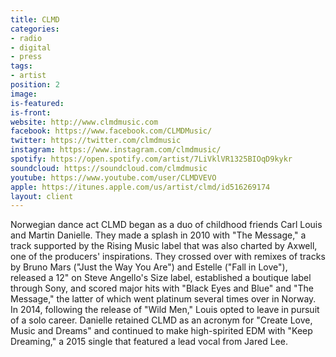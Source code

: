 ```yaml
---
title: CLMD
categories:
- radio
- digital
- press
tags:
- artist
position: 2
image:
is-featured:
is-front:
website: http://www.clmdmusic.com
facebook: https://www.facebook.com/CLMDMusic/
twitter: https://twitter.com/clmdmusic
instagram: https://www.instagram.com/clmdmusic/
spotify: https://open.spotify.com/artist/7LiVklVR1325BIOqD9kykr
soundcloud: https://soundcloud.com/clmdmusic
youtube: https://www.youtube.com/user/CLMDVEVO
apple: https://itunes.apple.com/us/artist/clmd/id516269174
layout: client
---
```


Norwegian dance act CLMD began as a duo of childhood friends Carl Louis and Martin Danielle. They made a splash in 2010 with "The Message," a track supported by the Rising Music label that was also charted by Axwell, one of the producers' inspirations. They crossed over with remixes of tracks by Bruno Mars ("Just the Way You Are") and Estelle ("Fall in Love"), released a 12" on Steve Angello's Size label, established a boutique label through Sony, and scored major hits with "Black Eyes and Blue" and "The Message," the latter of which went platinum several times over in Norway. In 2014, following the release of "Wild Men," Louis opted to leave in pursuit of a solo career. Danielle retained CLMD as an acronym for "Create Love, Music and Dreams" and continued to make high-spirited EDM with "Keep Dreaming," a 2015 single that featured a lead vocal from Jared Lee.
